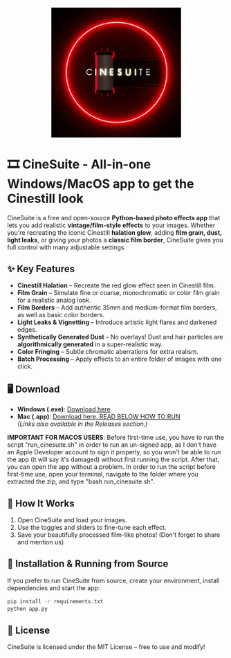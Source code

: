 <p align="center">
  <img src="logo.png" alt="CineSuite Logo" width="300">
</p>

# 🎞️ CineSuite - All-in-one Windows/MacOS app to get the Cinestill look

CineSuite is a free and open-source **Python-based photo effects app** that lets you add realistic **vintage/film-style effects** to your images. Whether you're recreating the iconic Cinestill **halation glow**, adding **film grain, dust, light leaks**, or giving your photos a **classic film border**, CineSuite gives you full control with many adjustable settings.  

## ✨ Key Features  
- **Cinestill Halation** – Recreate the red glow effect seen in Cinestill film.  
- **Film Grain** – Simulate fine or coarse, monochromatic or color film grain for a realistic analog look.
- **Film Borders** – Add authentic 35mm and medium-format film borders, as well as basic color borders.  
- **Light Leaks & Vignetting** – Introduce artistic light flares and darkened edges.  
- **Synthetically Generated Dust** – No overlays! Dust and hair particles are **algorithmically generated** in a super-realistic way.  
- **Color Fringing** – Subtle chromatic aberrations for extra realism.  
- **Batch Processing** – Apply effects to an entire folder of images with one click.  

## 🖥️ Download  
- **Windows (.exe)**: [Download here](https://github.com/wavequant/cinesuite/releases/download/release/CineSuite_Windows.zip)  
- **Mac (.app)**: [Download here, READ BELOW HOW TO RUN](https://github.com/wavequant/cinesuite/releases/download/release/CineSuite_MacOS.zip)  
*(Links also available in the Releases section.)*

**IMPORTANT FOR MACOS USERS**: Before first-time use, you have to run the script "run_cinesuite.sh" in order to run an un-signed app, as I don't have an Apple Developer account to sign it properly, so you won't be able to run the app (it will say it's damaged) without first running the script. After that, you can open the app without a problem. In order to run the script before first-time use, open your terminal, navigate to the folder where you extracted the zip, and type "bash run_cinesuite.sh".

## 📸 How It Works  
1. Open CineSuite and load your images.  
2. Use the toggles and sliders to fine-tune each effect.   
3. Save your beautifully processed film-like photos! (Don't forget to share and mention us)

## 📂 Installation & Running from Source  
If you prefer to run CineSuite from source, create your environment, install dependencies and start the app:  
```sh
pip install -r requirements.txt
python app.py
```

## 📜 License
CineSuite is licensed under the MIT License – free to use and modify!

